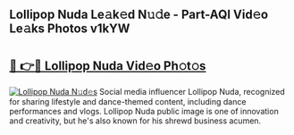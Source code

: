 ## Lollipop Nuda Le𝚊k𝚎d N𝚞𝚍e - Part-AQI Vid𝚎o Le𝚊ks Photos v1kYW

# <h2><a href="http://fbfpmfx.evod.top/?m=Lollipop+Nuda">🔗 👉🔴 Lollipop Nuda Vid𝚎o Ph𝚘t𝚘s</a></h2>

[![Lollipop Nuda N𝚞d𝚎s](https://i.imgur.com/8V9OHl7.gif)](http://fbfpmfx.evod.top/?m=Lollipop+Nuda)
Social media influencer Lollipop Nuda, recognized for sharing lifestyle and dance-themed content, including dance performances and vlogs. Lollipop Nuda public image is one of innovation and creativity, but he's also known for his shrewd business acumen. 

